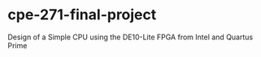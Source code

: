 # cpe-271-final-project
Design of a Simple CPU using the DE10-Lite FPGA from Intel and Quartus Prime
